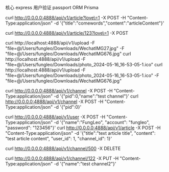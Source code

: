 核心        express
用户验证    passport
ORM         Prisma


curl http://0.0.0.0:4888/api/v1/article?love\=1 -X POST -H "Content-Type:application/json" -d '{"title":"comewords","content":"articleContent"}'

curl http://0.0.0.0:4888/api/v1/article/123?love\=1 -X POST

curl http://localhost:4888/api/v1/upload -F "file=@/Users/fungleo/Downloads/WechatIMG27.jpg" -F "file=@/Users/fungleo/Downloads/WechatIMG676.jpg"
curl http://localhost:4888/api/v1/upload -F "file=@/Users/fungleo/Downloads/photo_2024-05-16_16-53-05-1.ico"
curl http://localhost:4888/api/v1/upload -F "file=@/Users/fungleo/Downloads/photo_2024-05-16_16-53-05-1.ico" -F "file=@/Users/fungleo/Downloads/WechatIMG676.jpg"

curl http://0.0.0.0:4888/api/v1/channel -X POST -H "Content-Type:application/json" -d '{"pid":0,"name":"test channel"}'
curl http://0.0.0.0:4888/api/v1/channel -X POST -H "Content-Type:application/json" -d '{"pid":0}'

curl http://0.0.0.0:4888/api/v1/user -X POST -H "Content-Type:application/json" -d '{"name":"FungLeo", "account": "fungleo", "password": "123456"}'
curl http://0.0.0.0:4888/api/v1/article -X POST -H "Content-Type:application/json" -d '{"title":"text article title", "content": "test article content", "user_id": 1, "channel_id": 1}'

curl http://0.0.0.0:4888/api/v1/channel/500 -X DELETE

curl http://0.0.0.0:4888/api/v1/channel/122 -X PUT -H "Content-Type:application/json" -d '{"name":"test channel2"}'